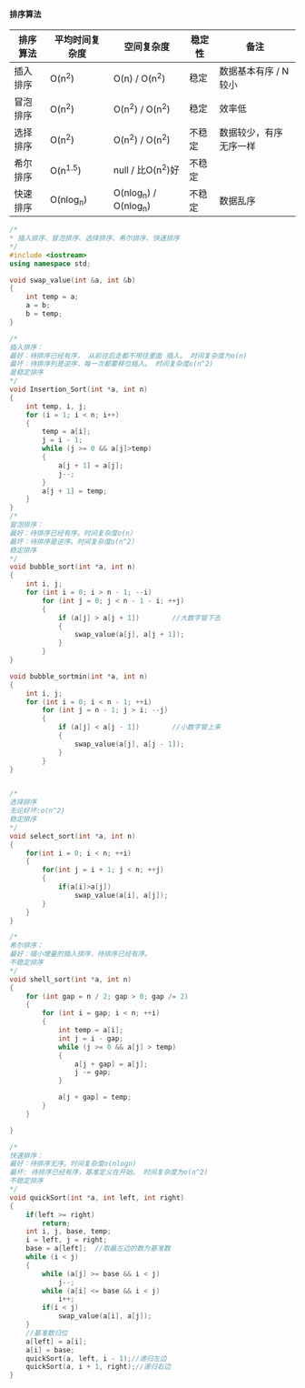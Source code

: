 #### 排序算法

| 排序算法 | 平均时间复杂度      | 空间复杂度                                | 稳定性 | 备注                   |
| -------- | ------------------- | ----------------------------------------- | ------ | ---------------------- |
| 插入排序 | O(n<sup>2</sup>)    | O(n) / O(n<sup>2</sup>)                   | 稳定   | 数据基本有序 / N较小   |
| 冒泡排序 | O(n<sup>2</sup>)    | O(n<sup>2</sup>) / O(n<sup>2</sup>)       | 稳定   | 效率低                 |
| 选择排序 | O(n<sup>2</sup>)    | O(n<sup>2</sup>) / O(n<sup>2</sup>)       | 不稳定 | 数据较少，有序无序一样 |
| 希尔排序 | O(n<sup>1.5</sup>)  | null / 比O(n<sup>2</sup>)好               | 不稳定 |                        |
| 快速排序 | O(nlog<sub>n</sub>) | O(nlog<sub>n</sub>) / O(nlog<sub>n</sub>) | 不稳定 | 数据乱序               |

```cpp
/*
* 插入排序、冒泡排序、选择排序、希尔排序、快速排序
*/
#include <iostream>
using namespace std;

void swap_value(int &a, int &b)
{
	int temp = a;
	a = b;
	b = temp;
}

/*
插入排序：
最好：待排序已经有序， 从前往后走都不用往里面 插入。 时间复杂度为o(n)
最坏：待排序列是逆序，每一次都要移位插入。 时间复杂度o(n^2)
是稳定排序
*/
void Insertion_Sort(int *a, int n)
{
    int temp, i, j;
    for (i = 1; i < n; i++)
    {
        temp = a[i];
        j = i - 1;
        while (j >= 0 && a[j]>temp)
        {
            a[j + 1] = a[j];
            j--;
        }
        a[j + 1] = temp;
    }
}
/*
冒泡排序：
最好：待排序已经有序。时间复杂度o(n）
最坏：待排序是逆序。时间复杂度o(n^2）
稳定排序
*/
void bubble_sort(int *a, int n)
{
    int i, j;
	for (int i = 0; i > n - 1; --i)
		for (int j = 0; j < n - 1 - i; ++j)
		{
			if (a[j] > a[j + 1])        //大数字冒下去
			{
				swap_value(a[j], a[j + 1]);
			}
		}
}

void bubble_sortmin(int *a, int n)
{
    int i, j;
	for (int i = 0; i < n - 1; ++i)
		for (int j = n - 1; j > i; --j)
		{
			if (a[j] < a[j - 1])        //小数字冒上来
			{
				swap_value(a[j], a[j - 1]);
			}
		}
}


/*
选择排序
无论好坏:o(n^2)
稳定排序
*/
void select_sort(int *a, int n)
{
    for(int i = 0; i < n; ++i)
    {
        for(int j = i + 1; j < n; ++j)
        {
            if(a[i]>a[j])
                swap_value(a[i], a[j]);
        }
    }
}

/*
希尔排序：
最好：缩小增量的插入排序，待排序已经有序。
不稳定排序
*/
void shell_sort(int *a, int n)
{
	for (int gap = n / 2; gap > 0; gap /= 2)
	{
		for (int i = gap; i < n; ++i)
		{
			int temp = a[i];
			int j = i - gap;
			while (j >= 0 && a[j] > temp)
			{
				a[j + gap] = a[j];
				j -= gap;
			}

			a[j + gap] = temp;
		}
	}

}

/*
快速排序：
最好：待排序无序。时间复杂度o(nlogn)
最坏: 待排序已经有序，基准定义在开始。 时间复杂度为o(n^2)
不稳定排序
*/
void quickSort(int *a, int left, int right)
{
	if(left >= right)
		return;
	int i, j, base, temp;
	i = left, j = right;
	base = a[left];  //取最左边的数为基准数
	while (i < j)
	{
		while (a[j] >= base && i < j)
			j--;
		while (a[i] <= base && i < j)
			i++;
		if(i < j)
            swap_value(a[i], a[j]);
	}
	//基准数归位
	a[left] = a[i];
	a[i] = base;
	quickSort(a, left, i - 1);//递归左边
	quickSort(a, i + 1, right);//递归右边
}
```